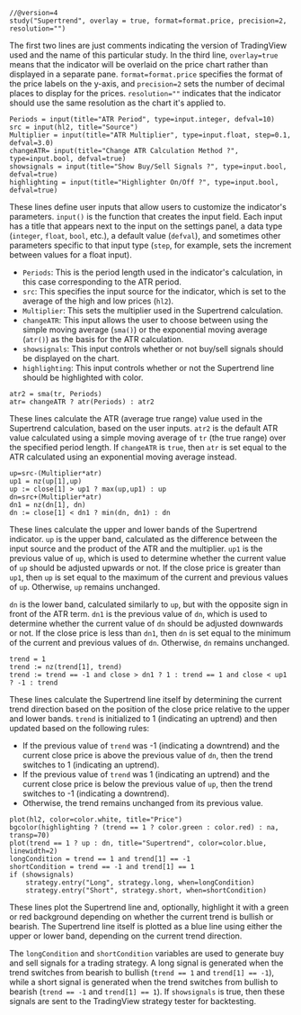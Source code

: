 
```
//@version=4
study("Supertrend", overlay = true, format=format.price, precision=2, resolution="")
```

The first two lines are just comments indicating the version of TradingView used and the name of this particular study. In the third line, `overlay=true` means that the indicator will be overlaid on the price chart rather than displayed in a separate pane. `format=format.price` specifies the format of the price labels on the y-axis, and `precision=2` sets the number of decimal places to display for the prices. `resolution=""` indicates that the indicator should use the same resolution as the chart it's applied to.

```
Periods = input(title="ATR Period", type=input.integer, defval=10)
src = input(hl2, title="Source")
Multiplier = input(title="ATR Multiplier", type=input.float, step=0.1, defval=3.0)
changeATR= input(title="Change ATR Calculation Method ?", type=input.bool, defval=true)
showsignals = input(title="Show Buy/Sell Signals ?", type=input.bool, defval=true)
highlighting = input(title="Highlighter On/Off ?", type=input.bool, defval=true)
```

These lines define user inputs that allow users to customize the indicator's parameters. `input()` is the function that creates the input field. Each input has a title that appears next to the input on the settings panel, a data type (`integer`, `float`, `bool`, etc.), a default value (`defval`), and sometimes other parameters specific to that input type (`step`, for example, sets the increment between values for a float input).

- `Periods`: This is the period length used in the indicator's calculation, in this case corresponding to the ATR period.
- `src`: This specifies the input source for the indicator, which is set to the average of the high and low prices (`hl2`).
- `Multiplier`: This sets the multiplier used in the Supertrend calculation.
- `changeATR`: This input allows the user to choose between using the simple moving average (`sma()`) or the exponential moving average (`atr()`) as the basis for the ATR calculation.
- `showsignals`: This input controls whether or not buy/sell signals should be displayed on the chart.
- `highlighting`: This input controls whether or not the Supertrend line should be highlighted with color.

```
atr2 = sma(tr, Periods)
atr= changeATR ? atr(Periods) : atr2
```

These lines calculate the ATR (average true range) value used in the Supertrend calculation, based on the user inputs. `atr2` is the default ATR value calculated using a simple moving average of `tr` (the true range) over the specified period length. If `changeATR` is `true`, then `atr` is set equal to the ATR calculated using an exponential moving average instead.

```
up=src-(Multiplier*atr)
up1 = nz(up[1],up)
up := close[1] > up1 ? max(up,up1) : up
dn=src+(Multiplier*atr)
dn1 = nz(dn[1], dn)
dn := close[1] < dn1 ? min(dn, dn1) : dn
```

These lines calculate the upper and lower bands of the Supertrend indicator. `up` is the upper band, calculated as the difference between the input source and the product of the ATR and the multiplier. `up1` is the previous value of `up`, which is used to determine whether the current value of `up` should be adjusted upwards or not. If the close price is greater than `up1`, then `up` is set equal to the maximum of the current and previous values of `up`. Otherwise, `up` remains unchanged.

`dn` is the lower band, calculated similarly to `up`, but with the opposite sign in front of the ATR term. `dn1` is the previous value of `dn`, which is used to determine whether the current value of `dn` should be adjusted downwards or not. If the close price is less than `dn1`, then `dn` is set equal to the minimum of the current and previous values of `dn`. Otherwise, `dn` remains unchanged.

```
trend = 1
trend := nz(trend[1], trend)
trend := trend == -1 and close > dn1 ? 1 : trend == 1 and close < up1 ? -1 : trend
```

These lines calculate the Supertrend line itself by determining the current trend direction based on the position of the close price relative to the upper and lower bands. `trend` is initialized to 1 (indicating an uptrend) and then updated based on the following rules:

- If the previous value of `trend` was -1 (indicating a downtrend) and the current close price is above the previous value of `dn`, then the trend switches to 1 (indicating an uptrend).
- If the previous value of `trend` was 1 (indicating an uptrend) and the current close price is below the previous value of `up`, then the trend switches to -1 (indicating a downtrend).
- Otherwise, the trend remains unchanged from its previous value.

```
plot(hl2, color=color.white, title="Price")
bgcolor(highlighting ? (trend == 1 ? color.green : color.red) : na, transp=70)
plot(trend == 1 ? up : dn, title="Supertrend", color=color.blue, linewidth=2)
longCondition = trend == 1 and trend[1] == -1
shortCondition = trend == -1 and trend[1] == 1
if (showsignals)
    strategy.entry("Long", strategy.long, when=longCondition)
    strategy.entry("Short", strategy.short, when=shortCondition)
```

These lines plot the Supertrend line and, optionally, highlight it with a green or red background depending on whether the current trend is bullish or bearish. The Supertrend line itself is plotted as a blue line using either the upper or lower band, depending on the current trend direction.

The `longCondition` and `shortCondition` variables are used to generate buy and sell signals for a trading strategy. A long signal is generated when the trend switches from bearish to bullish (`trend == 1` and `trend[1] == -1`), while a short signal is generated when the trend switches from bullish to bearish (`trend == -1` and `trend[1] == 1`). If `showsignals` is true, then these signals are sent to the TradingView strategy tester for backtesting.
